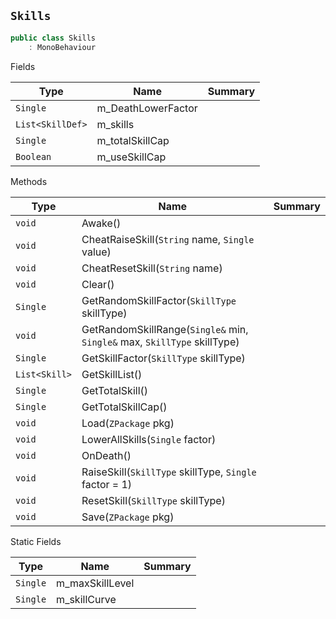 ## `Skills`

```csharp
public class Skills
    : MonoBehaviour

```

Fields

| Type | Name | Summary | 
| --- | --- | --- | 
| `Single` | m_DeathLowerFactor |  | 
| `List<SkillDef>` | m_skills |  | 
| `Single` | m_totalSkillCap |  | 
| `Boolean` | m_useSkillCap |  | 


Methods

| Type | Name | Summary | 
| --- | --- | --- | 
| `void` | Awake() |  | 
| `void` | CheatRaiseSkill(`String` name, `Single` value) |  | 
| `void` | CheatResetSkill(`String` name) |  | 
| `void` | Clear() |  | 
| `Single` | GetRandomSkillFactor(`SkillType` skillType) |  | 
| `void` | GetRandomSkillRange(`Single&` min, `Single&` max, `SkillType` skillType) |  | 
| `Single` | GetSkillFactor(`SkillType` skillType) |  | 
| `List<Skill>` | GetSkillList() |  | 
| `Single` | GetTotalSkill() |  | 
| `Single` | GetTotalSkillCap() |  | 
| `void` | Load(`ZPackage` pkg) |  | 
| `void` | LowerAllSkills(`Single` factor) |  | 
| `void` | OnDeath() |  | 
| `void` | RaiseSkill(`SkillType` skillType, `Single` factor = 1) |  | 
| `void` | ResetSkill(`SkillType` skillType) |  | 
| `void` | Save(`ZPackage` pkg) |  | 


Static Fields

| Type | Name | Summary | 
| --- | --- | --- | 
| `Single` | m_maxSkillLevel |  | 
| `Single` | m_skillCurve |  | 


